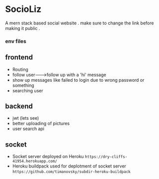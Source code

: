 # SocioLiz
A mern stack based social website . make sure to change the link before making it public .

### env files

## frontend

- Routing
- follow user--->follow up with a 'hi' message
- show up messages like failed to login due to wrong password or something
- searching user

## backend

- jwt (lets see)
- better uploading of pictures
- user search api

## socket

- Socket server deployed on Heroku `https://dry-cliffs-41954.herokuapp.com/`
- Heroku buildpack used for deplotment of socket server `https://github.com/timanovsky/subdir-heroku-buildpack`
